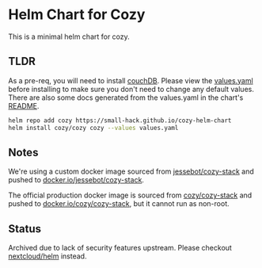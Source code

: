 # Helm Chart for Cozy

This is a minimal helm chart for cozy.

## TLDR

As a pre-req, you will need to install [couchDB](https://github.com/apache/couchdb-helm/tree/main/couchdb). Please view the [values.yaml](./charts/cozy-stack/values.yaml) before installing to make sure you don't need to change any default values. There are also some docs generated from the values.yaml in the chart's [README](./charts/cozy-stack/README.md).

```bash
helm repo add cozy https://small-hack.github.io/cozy-helm-chart
helm install cozy/cozy cozy --values values.yaml
```

## Notes

We're using a custom docker image sourced from [jessebot/cozy-stack](https://github.com/jessebot/cozy-stack) and pushed to [docker.io/jessebot/cozy-stack](https://hub.docker.com/r/jessebot/cozy-stack/tags).

The official production docker image is sourced from [cozy/cozy-stack](https://github.com/cozy/cozy-stack) and pushed to [docker.io/cozy/cozy-stack](https://hub.docker.com/r/cozy/cozy-stack/tags), but it cannot run as non-root.


## Status

Archived due to lack of security features upstream. Please checkout [nextcloud/helm](https://github.com/nextcloud/helm) instead.
